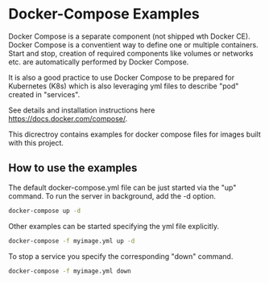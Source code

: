 # Docker-Compose Examples

Docker Compose is a separate component (not shipped wth Docker CE). Docker Compose is a conventient way to define one or multiple containers. Start and stop, creation of required components like volumes or networks etc. are automatically performed by Docker Compose.

It is also a good practice to use Docker Compose to be prepared for Kubernetes (K8s) which is also leveraging yml files to describe "pod" created in "services".

See details and installation instructions here https://docs.docker.com/compose/.

This dicrectroy contains examples for docker compose files for images built with this project.


## How to use the examples

The default docker-compose.yml file can be just started via the "up" command.
To run the server in background, add the -d option.

```bash
docker-compose up -d
```

Other examples can be started specifying the yml file explicitly.

```bash
docker-compose -f myimage.yml up -d
```

To stop a service you specify the corresponding "down" command.

```bash
docker-compose -f myimage.yml down
```


